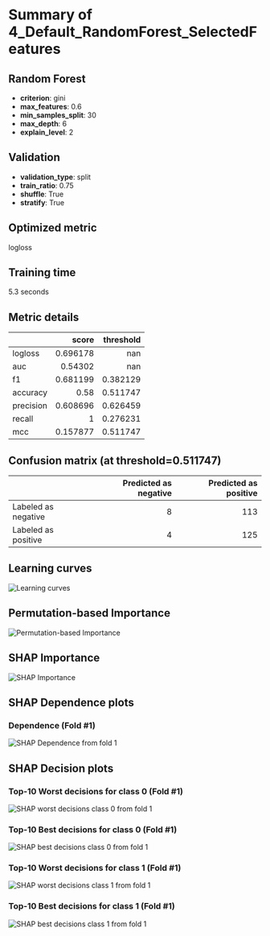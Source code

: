 # Summary of 4_Default_RandomForest_SelectedFeatures

## Random Forest
- **criterion**: gini
- **max_features**: 0.6
- **min_samples_split**: 30
- **max_depth**: 6
- **explain_level**: 2

## Validation
 - **validation_type**: split
 - **train_ratio**: 0.75
 - **shuffle**: True
 - **stratify**: True

## Optimized metric
logloss

## Training time

5.3 seconds

## Metric details
|           |    score |   threshold |
|:----------|---------:|------------:|
| logloss   | 0.696178 |  nan        |
| auc       | 0.54302  |  nan        |
| f1        | 0.681199 |    0.382129 |
| accuracy  | 0.58     |    0.511747 |
| precision | 0.608696 |    0.626459 |
| recall    | 1        |    0.276231 |
| mcc       | 0.157877 |    0.511747 |


## Confusion matrix (at threshold=0.511747)
|                     |   Predicted as negative |   Predicted as positive |
|:--------------------|------------------------:|------------------------:|
| Labeled as negative |                       8 |                     113 |
| Labeled as positive |                       4 |                     125 |

## Learning curves
![Learning curves](learning_curves.png)

## Permutation-based Importance
![Permutation-based Importance](permutation_importance.png)

## SHAP Importance
![SHAP Importance](shap_importance.png)

## SHAP Dependence plots

### Dependence (Fold #1)
![SHAP Dependence from fold 1](learner_1_shap_dependence.png)

## SHAP Decision plots

### Top-10 Worst decisions for class 0 (Fold #1)
![SHAP worst decisions class 0 from fold 1](learner_1_shap_class_0_worst_decisions.png)
### Top-10 Best decisions for class 0 (Fold #1)
![SHAP best decisions class 0 from fold 1](learner_1_shap_class_0_best_decisions.png)
### Top-10 Worst decisions for class 1 (Fold #1)
![SHAP worst decisions class 1 from fold 1](learner_1_shap_class_1_worst_decisions.png)
### Top-10 Best decisions for class 1 (Fold #1)
![SHAP best decisions class 1 from fold 1](learner_1_shap_class_1_best_decisions.png)